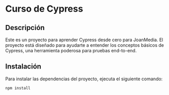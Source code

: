 # Curso de Cypress

## Descripción
Este es un proyecto para aprender Cypress desde cero para JoanMedia. El proyecto está diseñado para ayudarte a entender los conceptos básicos de Cypress, una herramienta poderosa para pruebas end-to-end.

## Instalación
Para instalar las dependencias del proyecto, ejecuta el siguiente comando:
```bash
npm install
```